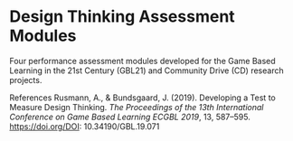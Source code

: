 # Design Thinking Assessment Modules
Four performance assessment modules developed for the Game Based Learning in the 21st Century (GBL21) and Community Drive (CD) research projects.

References
Rusmann, A., & Bundsgaard, J. (2019). Developing a Test to Measure Design Thinking. *The Proceedings of the 13th International Conference on Game Based Learning ECGBL 2019*, 13, 587–595. https://doi.org/DOI: 10.34190/GBL.19.071
